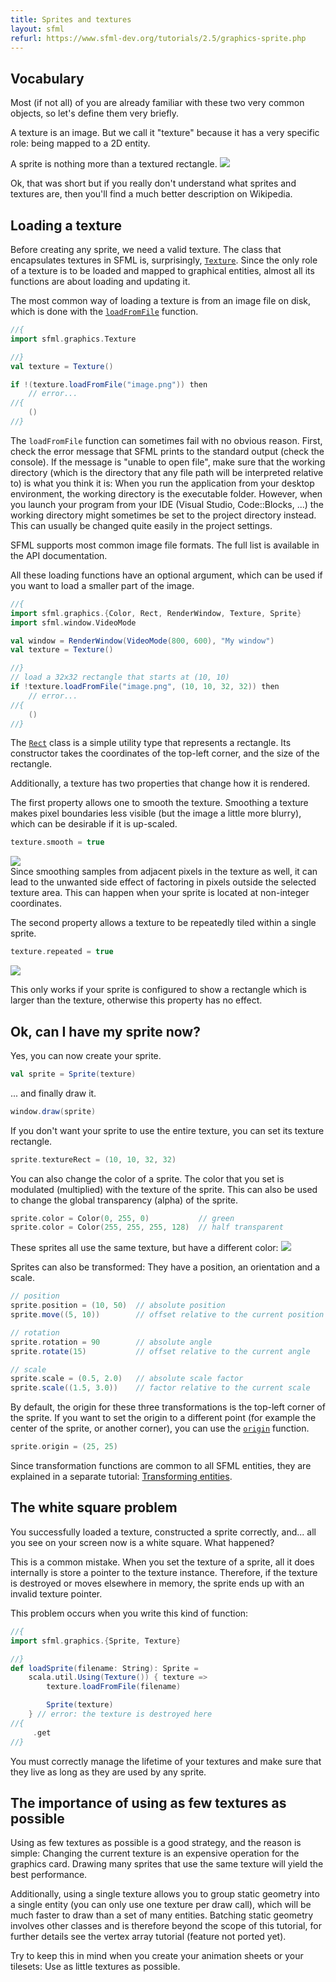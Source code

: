 ```yaml
---
title: Sprites and textures
layout: sfml
refurl: https://www.sfml-dev.org/tutorials/2.5/graphics-sprite.php
---
```


## Vocabulary

Most (if not all) of you are already familiar with these two very common
objects, so let's define them very briefly.

A texture is an image. But we call it "texture" because it has a very specific
role: being mapped to a 2D entity.

A sprite is nothing more than a textured rectangle.
<img src="https://www.sfml-dev.org/tutorials/2.5/images/graphics-sprites-definition.png"/>

Ok, that was short but if you really don't understand what sprites and textures
are, then you'll find a much better description on Wikipedia.


## Loading a texture

Before creating any sprite, we need a valid texture. The class that encapsulates
textures in SFML is, surprisingly, [`Texture`](sfml.graphics.Texture). Since the
only role of a texture is to be loaded and mapped to graphical entities, almost
all its functions are about loading and updating it.

The most common way of loading a texture is from an image file on disk, which is
done with the [`loadFromFile`](sfml.graphics.Texture.loadFromFile) function.
```scala
//{
import sfml.graphics.Texture

//}
val texture = Texture()

if !(texture.loadFromFile("image.png")) then
    // error...
//{
    ()
//}
```

<div class="warning">
The <code>loadFromFile</code> function can sometimes fail with no obvious
reason. First, check the error message that SFML prints to the standard output
(check the console). If the message is "unable to open file", make sure that the
working directory (which is the directory that any file path will be interpreted
relative to) is what you think it is: When you run the application from your
desktop environment, the working directory is the executable folder. However,
when you launch your program from your IDE (Visual Studio, Code::Blocks, ...)
the working directory might sometimes be set to the project directory instead.
This can usually be changed quite easily in the project settings.
</div>

<!-- TODO: Side functions for Texture -->

SFML supports most common image file formats. The full list is available in the
API documentation.

All these loading functions have an optional argument, which can be used if you
want to load a smaller part of the image.
```scala sc-name:Texture.scala
//{
import sfml.graphics.{Color, Rect, RenderWindow, Texture, Sprite}
import sfml.window.VideoMode

val window = RenderWindow(VideoMode(800, 600), "My window")
val texture = Texture()

//}
// load a 32x32 rectangle that starts at (10, 10)
if !texture.loadFromFile("image.png", (10, 10, 32, 32)) then
    // error...
//{
    ()
//}
```

The [`Rect`](sfml.graphics.Rect) class is a simple utility type that represents
a rectangle. Its constructor takes the coordinates of the top-left corner, and
the size of the rectangle.

<!-- TODO: Update image from pixels -->

Additionally, a texture has two properties that change how it is rendered.

The first property allows one to smooth the texture. Smoothing a texture makes
pixel boundaries less visible (but the image a little more blurry), which can be
desirable if it is up-scaled.
```scala sc-compile-with:Texture.scala sc-name:Texture.scala
texture.smooth = true
```
<img src="https://www.sfml-dev.org/tutorials/2.5/images/graphics-sprites-smooth.png"/>

<div class="warning">
Since smoothing samples from adjacent pixels in the texture as well, it can lead
to the unwanted side effect of factoring in pixels outside the selected texture
area. This can happen when your sprite is located at non-integer coordinates.
</div>

The second property allows a texture to be repeatedly tiled within a single sprite.
```scala sc-compile-with:Texture.scala sc-name:Texture.scala
texture.repeated = true
```
<img src="https://www.sfml-dev.org/tutorials/2.5/images/graphics-sprites-repeated.png"/>

This only works if your sprite is configured to show a rectangle which is larger
than the texture, otherwise this property has no effect.


## Ok, can I have my sprite now?

Yes, you can now create your sprite.
```scala sc-compile-with:Texture.scala sc-name:Texture.scala
val sprite = Sprite(texture)
```

... and finally draw it.
```scala sc-compile-with:Texture.scala sc-name:Texture.scala
window.draw(sprite)
```

If you don't want your sprite to use the entire texture, you can set its texture
rectangle.
```scala sc-compile-with:Texture.scala sc-name:Texture.scala
sprite.textureRect = (10, 10, 32, 32)
```

You can also change the color of a sprite. The color that you set is modulated
(multiplied) with the texture of the sprite. This can also be used to change the
global transparency (alpha) of the sprite.
```scala sc-compile-with:Texture.scala sc-name:Texture.scala
sprite.color = Color(0, 255, 0)           // green
sprite.color = Color(255, 255, 255, 128)  // half transparent
```

These sprites all use the same texture, but have a different color:
<img src="https://www.sfml-dev.org/tutorials/2.5/images/graphics-sprites-color.png"/>

Sprites can also be transformed: They have a position, an orientation and a scale.
```scala sc-compile-with:Texture.scala sc-name:Texture.scala
// position
sprite.position = (10, 50)  // absolute position
sprite.move((5, 10))        // offset relative to the current position

// rotation
sprite.rotation = 90        // absolute angle
sprite.rotate(15)           // offset relative to the current angle

// scale
sprite.scale = (0.5, 2.0)   // absolute scale factor
sprite.scale((1.5, 3.0))    // factor relative to the current scale
```

By default, the origin for these three transformations is the top-left corner of
the sprite. If you want to set the origin to a different point (for example the
center of the sprite, or another corner), you can use the
[`origin`](sfml.graphics.Transformable.origin_=) function.
```scala sc-compile-with:Texture.scala sc-name:Texture.scala
sprite.origin = (25, 25)
```

Since transformation functions are common to all SFML entities, they are
explained in a separate tutorial: [Transforming
entities](transforming-entities.html).


## The white square problem

You successfully loaded a texture, constructed a sprite correctly, and... all
you see on your screen now is a white square. What happened?

This is a common mistake. When you set the texture of a sprite, all it does
internally is store a pointer to the texture instance. Therefore, if the texture
is destroyed or moves elsewhere in memory, the sprite ends up with an invalid
texture pointer.

This problem occurs when you write this kind of function:
```scala
//{
import sfml.graphics.{Sprite, Texture}

//}
def loadSprite(filename: String): Sprite =
    scala.util.Using(Texture()) { texture =>
        texture.loadFromFile(filename)

        Sprite(texture)
    } // error: the texture is destroyed here
//{
     .get
//}
```

You must correctly manage the lifetime of your textures and make sure that they
live as long as they are used by any sprite.


## The importance of using as few textures as possible

Using as few textures as possible is a good strategy, and the reason is simple:
Changing the current texture is an expensive operation for the graphics card.
Drawing many sprites that use the same texture will yield the best performance.

Additionally, using a single texture allows you to group static geometry into a
single entity (you can only use one texture per draw call), which will be much
faster to draw than a set of many entities. Batching static geometry involves
other classes and is therefore beyond the scope of this tutorial, for further
details see the vertex array tutorial (feature not ported yet).

Try to keep this in mind when you create your animation sheets or your tilesets:
Use as little textures as possible.


<!-- Using sf::Texture with OpenGL code section -->
